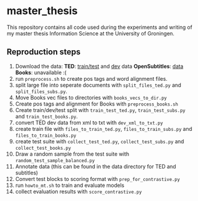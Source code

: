 # master_thesis
This repository contains all code used during the experiments and writing of my master thesis Information Science at the University of Groningen.

## Reproduction steps

1. Download the data:
**TED**: [train/test](https://opus.nlpl.eu/TED2013.php) and [dev](https://wit3.fbk.eu/2017-01) data
**OpenSubtitles**: [data](https://opus.nlpl.eu/OpenSubtitles-v2018.php)
**Books**: unavailable :(
2. run `preprocess.sh` to create pos tags and word alignment files.
3. split large file into seperate documents with `split_files_ted.py` and `split_files_subs.py`.
4. Move Books vec files to directories with `books_vecs_to_dir.py`
5. Create pos tags and alignment for Books with `preprocess_books.sh`
6. Create train/dev/test split with `train_test_ted.py`, `train_test_subs.py` and `train_test_books.py`.
7. convert TED dev data from xml to txt with `dev_xml_to_txt.py`
8. create train file with `files_to_train_ted.py`, `files_to_train_subs.py` and `files_to_train_books.py`
9. create test suite with `collect_test_ted.py`, `collect_test_subs.py` and `collect_test_books.py`
10. Draw a random sample from the test suite with `random_test_sample_balanced.py`
11. Annotate data (this can be found in the data directory for TED and subtitles)
12. Convert test blocks to scoring format with `prep_for_contrastive.py`
13. run `howto_mt.sh` to train and evaluate models
14. collect evaluation results with `score_contrastive.py`
